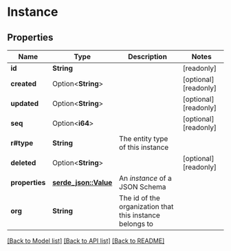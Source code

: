 # Instance

## Properties

Name | Type | Description | Notes
------------ | ------------- | ------------- | -------------
**id** | **String** |  | [readonly]
**created** | Option<**String**> |  | [optional][readonly]
**updated** | Option<**String**> |  | [optional][readonly]
**seq** | Option<**i64**> |  | [optional][readonly]
**r#type** | **String** | The entity type of this instance | 
**deleted** | Option<**String**> |  | [optional][readonly]
**properties** | [**serde_json::Value**](.md) | An *instance* of a JSON Schema | 
**org** | **String** | The id of the organization that this instance belongs to | 

[[Back to Model list]](../README.md#documentation-for-models) [[Back to API list]](../README.md#documentation-for-api-endpoints) [[Back to README]](../README.md)


